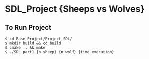 # SDL_Project {Sheeps vs Wolves}

## To Run Project

    $ cd Base_Project/Project_SDL/
    $ mkdir build && cd build
    $ cmake .. && make
    $ ./SDL_part1 {n_sheep} {n_wolf} {time_execution}
  
